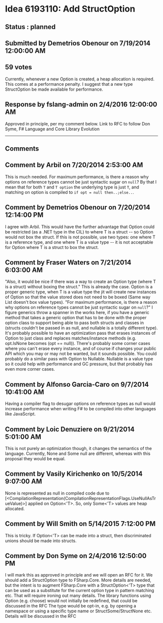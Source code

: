 # Idea 6193110: Add StructOption<T> #

## Status : planned

## Submitted by Demetrios Obenour on 7/19/2014 12:00:00 AM

## 59 votes

Currently, whenever a new Option is created, a heap allocation is required. This comes at a performance penalty.
I suggest that a new type StructOption<T> be made available for performance.



## Response by fslang-admin on 2/4/2016 12:00:00 AM

Approved in principle, per my comment below.
Link to RFC to follow
Don Syme, F# Language and Core Library Evolution

------------------------
## Comments


## Comment by Arbil on 7/20/2014 2:53:00 AM
This is much needed. For maximum performance, is there a reason why options on reference types cannot be just syntactic sugar on `null`? By that I mean that for both `T` and `T option` the underlying type is just `T`, and matching on option is compiled to `if opt = null then..;else..`.


## Comment by Demetrios Obenour on 7/20/2014 12:14:00 PM
I agree with Arbil. This would have the further advantage that Option<T> could be restricted (as a .NET type in the CIL) to where T is a struct -- so Option<T> would not box the struct.
If this is not possible, use two types: one where T is a reference type, and one where T is a value type -- it is not acceptable for Option<T> where T is a struct to box the struct.


## Comment by Fraser Waters on 7/21/2014 6:03:00 AM
"Also, it would be nice if there was a way to create an Option<T> type (where T is a struct) without boxing the struct." This is already the case. Option is a proper generic type, when T is a value type the jit will create new instances of Option so that the value stored does not need to be boxed (Same way List<T> doesn't box value types).
"For maximum performance, is there a reason why options on reference types cannot be just syntactic sugar on `null`?" I figure generics throw a spanner in the works here, if you have a generic method that takes a generic option that has to be done with the proper option class to support being able to pass both structs and classes in (structs couldn't be passed in as null, and nullable<T> is a totally different type).
It's probably possible to have an optimization pass that erases instances of Option<class> to just class and replaces matches/instance methods (e.g. opt.IsNone becomes (opt == null)). There's probably some corner cases where you can't erase every instance, and of course if changes your public API which you may or may not be wanted, but it sounds possible.
You could probably do a similar pass with Option<struct> to Nullable<T>. Nullable is a value type so it could help with performance and GC pressure, but that probably has even more corner cases.


## Comment by Alfonso Garcia-Caro on 9/7/2014 10:41:00 AM
Having a compiler flag to desugar options on reference types as null would increase performance when writing F# to be compiled into other languages like JavaScript.


## Comment by Loic Denuziere on 9/21/2014 5:01:00 AM
This is not purely an optimization though, it changes the semantics of the language. Currently, None and Some null are different, whereas with this proposal they would be equal.


## Comment by Vasily Kirichenko on 10/5/2014 9:07:00 AM
None is represented as null in compiled code due to [<CompilationRepresentation(CompilationRepresentationFlags.UseNullAsTrueValue)>] applied on Option<'T>. So, only Some<'T> values are heap allocated.


## Comment by Will Smith on 5/14/2015 7:12:00 PM
This is tricky. If Option<'T> can be made into a struct, then discriminated unions should be made into structs.


## Comment by Don Syme on 2/4/2016 12:50:00 PM
I will mark this as approved in principle and we will open an RFC for it. We should add a StructOption<T> type to FSharp.Core.
More details are needed, but the intent is to augment FSharp.Core with a StructOption<'T> type that can be used as a substitute for the current option type in pattern matching etc. That will require ironing out many details.
The library functions using Option (e.g. choose) would not initially be redefined, that could be discussed in the RFC
The type would be opt-in, e.g. by opening a namespace or using a specific type name or StructSome/StructNone etc. Details will be discussed in the RFC

